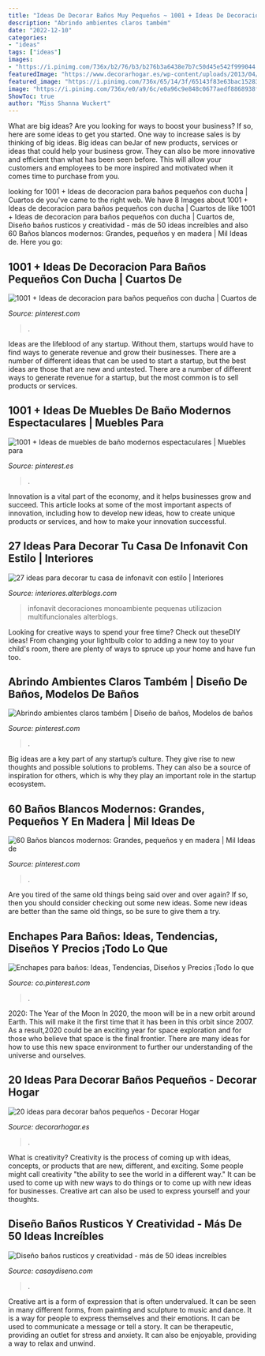 ```yaml
---
title: "Ideas De Decorar Baños Muy Pequeños ~ 1001 + Ideas De Decoracion Para Baños Pequeños Con Ducha"
description: "Abrindo ambientes claros também"
date: "2022-12-10"
categories:
- "ideas"
tags: ["ideas"]
images:
- "https://i.pinimg.com/736x/b2/76/b3/b276b3a6438e7b7c50d45e542f999044.jpg"
featuredImage: "https://www.decorarhogar.es/wp-content/uploads/2013/04/decorar-banos-pequenos-16.jpg"
featured_image: "https://i.pinimg.com/736x/65/14/3f/65143f83e63bac15283acf4390fc14c9.jpg"
image: "https://i.pinimg.com/736x/e0/a9/6c/e0a96c9e848c0677aedf8868938fe9b9.jpg"
ShowToc: true
author: "Miss Shanna Wuckert"
---
```



What are big ideas?
Are you looking for ways to boost your business? If so, here are some ideas to get you started. 
One way to increase sales is by thinking of big ideas. Big ideas can beJar of new products, services or ideas that could help your business grow. They can also be more innovative and efficient than what has been seen before. This will allow your customers and employees to be more inspired and motivated when it comes time to purchase from you.

	

		
looking for 1001 + Ideas de decoracion para baños pequeños con ducha | Cuartos de you've came to the right web. We have 8 Images about 1001 + Ideas de decoracion para baños pequeños con ducha | Cuartos de like 1001 + Ideas de decoracion para baños pequeños con ducha | Cuartos de, Diseño baños rusticos y creatividad - más de 50 ideas increíbles and also 60 Baños blancos modernos: Grandes, pequeños y en madera | Mil Ideas de. Here you go:
		
    
## 1001 + Ideas De Decoracion Para Baños Pequeños Con Ducha | Cuartos De

<img loading=lazy src="https://i.pinimg.com/736x/65/14/3f/65143f83e63bac15283acf4390fc14c9.jpg" onerror="this.onerror=null;this.src='https://tse4.mm.bing.net/th?id=OIP.wONUhOqLWGzNii4-4SWZfQAAAA&amp;pid=15.1';" alt="1001 + Ideas de decoracion para baños pequeños con ducha | Cuartos de">

_Source: pinterest.com_

>. 

	

Ideas are the lifeblood of any startup. Without them, startups would have to find ways to generate revenue and grow their businesses. There are a number of different ideas that can be used to start a startup, but the best ideas are those that are new and untested. There are a number of different ways to generate revenue for a startup, but the most common is to sell products or services.

    
## 1001 + Ideas De Muebles De Baño Modernos Espectaculares | Muebles Para

<img loading=lazy src="https://i.pinimg.com/736x/cf/29/65/cf2965a9d02616e2a8837d91eefec3c4.jpg" onerror="this.onerror=null;this.src='https://tse4.mm.bing.net/th?id=OIP.T1Ru-jXYCP7KR_a8rRWpIwHaLH&amp;pid=15.1';" alt="1001 + Ideas de muebles de baño modernos espectaculares | Muebles para">

_Source: pinterest.es_

>. 

	

Innovation is a vital part of the economy, and it helps businesses grow and succeed. This article looks at some of the most important aspects of innovation, including how to develop new ideas, how to create unique products or services, and how to make your innovation successful.

    
## 27 Ideas Para Decorar Tu Casa De Infonavit Con Estilo | Interiores

<img loading=lazy src="http://interiores.alterblogs.com/wp-content/uploads/2017/01/27-ideas-para-decorar-tu-casa-de-infonavit-con-estilo-25.jpg" onerror="this.onerror=null;this.src='https://tse2.mm.bing.net/th?id=OIP.lKQQY7bu-Yts5L3psnDnjAHaFj&amp;pid=15.1';" alt="27 ideas para decorar tu casa de infonavit con estilo | Interiores">

_Source: interiores.alterblogs.com_

>infonavit decoraciones monoambiente pequenas utilizacion multifuncionales alterblogs. 

	

Looking for creative ways to spend your free time? Check out theseDIY ideas! From changing your lightbulb color to adding a new toy to your child's room, there are plenty of ways to spruce up your home and have fun too.

    
## Abrindo Ambientes Claros Também | Diseño De Baños, Modelos De Baños

<img loading=lazy src="https://i.pinimg.com/736x/b2/76/b3/b276b3a6438e7b7c50d45e542f999044.jpg" onerror="this.onerror=null;this.src='https://tse3.mm.bing.net/th?id=OIP.HzQPQ4j1GtetwPQ7G-m9KAHaKq&amp;pid=15.1';" alt="Abrindo ambientes claros também | Diseño de baños, Modelos de baños">

_Source: pinterest.com_

>. 

	

Big ideas are a key part of any startup’s culture. They give rise to new thoughts and possible solutions to problems. They can also be a source of inspiration for others, which is why they play an important role in the startup ecosystem.

    
## 60 Baños Blancos Modernos: Grandes, Pequeños Y En Madera | Mil Ideas De

<img loading=lazy src="https://i.pinimg.com/736x/e0/a9/6c/e0a96c9e848c0677aedf8868938fe9b9.jpg" onerror="this.onerror=null;this.src='https://tse1.mm.bing.net/th?id=OIP.cnOXhjQm0GDwcwQYlREz7AHaJ4&amp;pid=15.1';" alt="60 Baños blancos modernos: Grandes, pequeños y en madera | Mil Ideas de">

_Source: pinterest.com_

>. 

	

Are you tired of the same old things being said over and over again? If so, then you should consider checking out some new ideas. Some new ideas are better than the same old things, so be sure to give them a try.

    
## Enchapes Para Baños: Ideas, Tendencias, Diseños Y Precios ¡Todo Lo Que

<img loading=lazy src="https://i.pinimg.com/736x/58/3f/aa/583faafa73405de1722840ff96d7b3d4.jpg" onerror="this.onerror=null;this.src='https://tse3.mm.bing.net/th?id=OIP.10fgVIQ9HP7HxWA0u-mLJQHaJ4&amp;pid=15.1';" alt="Enchapes para baños: Ideas, Tendencias, Diseños y Precios ¡Todo lo que">

_Source: co.pinterest.com_

>. 

	

2020: The Year of the Moon
In 2020, the moon will be in a new orbit around Earth. This will make it the first time that it has been in this orbit since 2007. As a result,2020 could be an exciting year for space exploration and for those who believe that space is the final frontier. There are many ideas for how to use this new space environment to further our understanding of the universe and ourselves.

    
## 20 Ideas Para Decorar Baños Pequeños - Decorar Hogar

<img loading=lazy src="https://www.decorarhogar.es/wp-content/uploads/2013/04/decorar-banos-pequenos-16.jpg" onerror="this.onerror=null;this.src='https://tse3.mm.bing.net/th?id=OIP.quTSCT-6l_WddvP4_6N1hQHaLH&amp;pid=15.1';" alt="20 ideas para decorar baños pequeños - Decorar Hogar">

_Source: decorarhogar.es_

>. 

	

What is creativity?
Creativity is the process of coming up with ideas, concepts, or products that are new, different, and exciting. Some people might call creativity "the ability to see the world in a different way." It can be used to come up with new ways to do things or to come up with new ideas for businesses. Creative art can also be used to express yourself and your thoughts.

    
## Diseño Baños Rusticos Y Creatividad - Más De 50 Ideas Increíbles

<img loading=lazy src="https://casaydiseno.com/wp-content/uploads/2015/06/toallas-decorado-interesante-atractivo.jpg" onerror="this.onerror=null;this.src='https://tse1.mm.bing.net/th?id=OIP.gZ9Q2ay0pwOU8iWnDieh6wHaLu&amp;pid=15.1';" alt="Diseño baños rusticos y creatividad - más de 50 ideas increíbles">

_Source: casaydiseno.com_

>. 

	

Creative art is a form of expression that is often undervalued. It can be seen in many different forms, from painting and sculpture to music and dance. It is a way for people to express themselves and their emotions. It can be used to communicate a message or tell a story. It can be therapeutic, providing an outlet for stress and anxiety. It can also be enjoyable, providing a way to relax and unwind.

